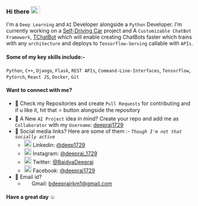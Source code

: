 ### Hi there <img src="https://github.com/deepraj1729/deepraj1729/blob/master/Assets/Hi.gif" height ="20px"  width="25px">

I'm a `Deep Learning` and `AI` Developer alongside a `Python` Developer. I'm currently working on a [Self-Driving Car](https://deepraj1729.github.io/Self-Driving-Cars) project and A `Customizable ChatBot Framework`, [TChatBot](https://deepraj1729.github.io/TChatBot) which will enable creating ChatBots faster which trains with any `architecture` and deploys to `Tensorflow-Serving` callable with `APIs`.

#### Some of my key skills include:- 

`Python`, `C++`, `Django`, `Flask`, `REST APIs`, `Command-Line-Interfaces`, `Tensorflow`, `Pytorch`, `React JS`, `Docker`, `Git`

#### Want to connect with me?
- 🔭 Check my Repositories and create `Pull Requests` for contributing and if u like it, hit that ⭐ button alongside the repository
- 🌱 A New `AI Project` idea in mind? Create your repo and add me as `Collaborator` with my `Username`: [deepraj1729](https://github.com/deepraj1729/)
- 👯 Social media links? Here are some of them :-  *`Though I'm not that socially active`*
  - <img src="https://img.icons8.com/color/50/000000/linkedin.png" height = "20" width = "20"/> Linkedin: [@deep1729](https://www.linkedin.com/in/deep1729)
  - <img src="https://img.icons8.com/fluent/48/000000/instagram-new.png" height = "20" width = "20"/> Instagram: [@deepraj_1729](https://www.instagram.com/deepraj_1729)  
  - <img src="https://img.icons8.com/color/48/000000/twitter-squared.png" height = "20" width = "20"/> Twitter: [@BaidyaDeepraj](https://twitter.com/BaidyaDeepraj)
  - <img src="https://img.icons8.com/color/48/000000/facebook.png" height = "20" width = "20"/> Facebook: [@deepraj1729](https://www.facebook.com/deepraj1729)  
- 🤔 Email id?
  - <img src="https://img.icons8.com/color/48/000000/gmail.png"  height = "15" width = "17"/> Gmail: [bdeeprajrkm1@gmail.com](bdeeprajrkm1@gmail.com)

#### Have a great day ☺️


